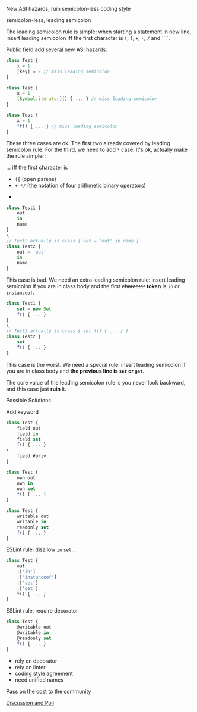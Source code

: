 New ASI hazards,
ruin semicolon-less coding style

semicolon-less,
leading semicolon

The leading semicolon rule is simple:
when starting a statement in new line,
insert leading semicolon iff the first
character is `(`, `[`, `+`, `-`, `/` and ````.

Public field add several new ASI hazards:

```js
class Test {
	x = 1
	[key] = 2 // miss leading semicolon
}
```

```js
class Test {
	x = 1
	[Symbol.iterator]() { ... } // miss leading semicolon
}
```

```js
class Test {
	x = 1
	*f() { ... } // miss leading semicolon
}
```

These three cases are ok. The first two
already covered by leading semicolon rule.
For the third, we need to add `*` case.
It's ok, actually make the rule simpler:

... iff the first character is
- `([` (open parens)
- `+-*/` (the notation of four arithmetic binary operators)
- ```` (template string)


```js
class Test1 {
	out
	in
	name
}
\
// Test2 actually is class { out = 'out' in name }
class Test2 {
	out = 'out'
	in
	name
}
```

This case is bad. We need an extra leading
semicolon rule: insert leading semicolon
if you are in class body and the first
~~character~~ **token** is `in` or `instanceof`.

```js
class Test1 {
	set = new Set
	f() { ... }
}
\
// Test2 actually is class { set f() { ... } }
class Test2 {
	set
	f() { ... }
}
```

This case is the worst. We need a special rule:
insert leading semicolon if you are in class
body and **the previous line is `set` or `get`**.

The core value of the leading semicolon
rule is you never look backward,
and this case just **ruin** it.

Possible Solutions

Add keyword

```js
class Test {
	field out
	field in
	field set
	f() { ... }
\
	field #priv
}
```

```js
class Test {
	own out
	own in
	own set
	f() { ... }
}
```

```js
class Test {
	writable out
	writable in
	readonly set
	f() { ... }
}
```

ESLint rule:
disallow `in` `set`...

```js
class Test {
	out
	;['in']
	;['instanceof']
	;['set']
	;['get']
	f() { ... }
}
```

ESLint rule:
require decorator

```js
class Test {
	@writable out
	@writable in
	@readonly set
	f() { ... }
}
```

- rely on decorator
- rely on linter
- coding style agreement
- need unified names

Pass on the cost
to the community

[Discussion and Poll]()
